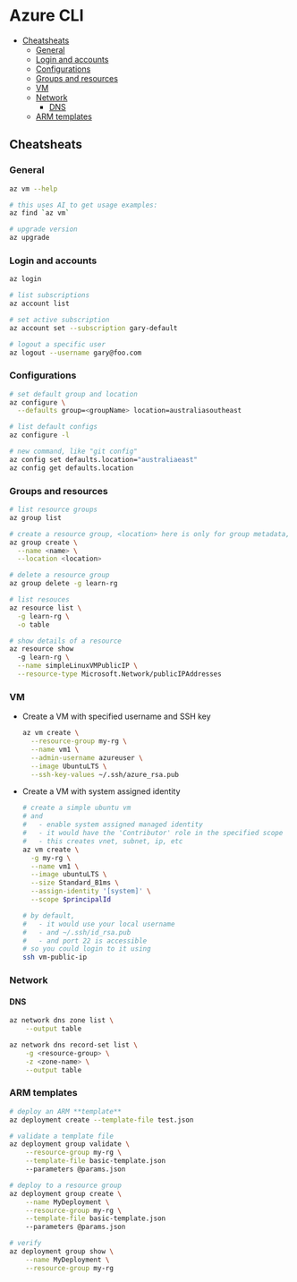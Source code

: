 # Azure CLI

- [Cheatsheats](#cheatsheats)
  - [General](#general)
  - [Login and accounts](#login-and-accounts)
  - [Configurations](#configurations)
  - [Groups and resources](#groups-and-resources)
  - [VM](#vm)
  - [Network](#network)
    - [DNS](#dns)
  - [ARM templates](#arm-templates)

## Cheatsheats

### General

```sh
az vm --help

# this uses AI to get usage examples:
az find `az vm`

# upgrade version
az upgrade
```

### Login and accounts

```sh
az login

# list subscriptions
az account list

# set active subscription
az account set --subscription gary-default

# logout a specific user
az logout --username gary@foo.com
```

### Configurations

```sh
# set default group and location
az configure \
  --defaults group=<groupName> location=australiasoutheast

# list default configs
az configure -l

# new command, like "git config"
az config set defaults.location="australiaeast"
az config get defaults.location
```

### Groups and resources

```sh
# list resource groups
az group list

# create a resource group, <location> here is only for group metadata, resources in the group can be in other locations
az group create \
  --name <name> \
  --location <location>

# delete a resource group
az group delete -g learn-rg

# list resouces
az resource list \
  -g learn-rg \
  -o table

# show details of a resource
az resource show
  -g learn-rg \
  --name simpleLinuxVMPublicIP \
  --resource-type Microsoft.Network/publicIPAddresses
```
### VM

- Create a VM with specified username and SSH key

  ```sh
  az vm create \
    --resource-group my-rg \
    --name vm1 \
    --admin-username azureuser \
    --image UbuntuLTS \
    --ssh-key-values ~/.ssh/azure_rsa.pub
  ```

- Create a VM with system assigned identity

  ```sh
  # create a simple ubuntu vm
  # and
  #   - enable system assigned managed identity
  #   - it would have the 'Contributor' role in the specified scope
  #   - this creates vnet, subnet, ip, etc
  az vm create \
    -g my-rg \
    --name vm1 \
    --image ubuntuLTS \
    --size Standard_B1ms \
    --assign-identity '[system]' \
    --scope $principalId

  # by default,
  #   - it would use your local username
  #   - and ~/.ssh/id_rsa.pub
  #   - and port 22 is accessible
  # so you could login to it using
  ssh vm-public-ip
  ```

### Network

#### DNS

```sh
az network dns zone list \
    --output table

az network dns record-set list \
    -g <resource-group> \
    -z <zone-name> \
    --output table
```

### ARM templates

```sh
# deploy an ARM **template**
az deployment create --template-file test.json

# validate a template file
az deployment group validate \
    --resource-group my-rg \
    --template-file basic-template.json
    --parameters @params.json

# deploy to a resource group
az deployment group create \
    --name MyDeployment \
    --resource-group my-rg \
    --template-file basic-template.json
    --parameters @params.json

# verify
az deployment group show \
    --name MyDeployment \
    --resource-group my-rg
```